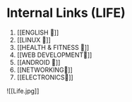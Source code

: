 # Internal Links (LIFE)

1. [[ENGLISH 🔗]]
2. [[LINUX 🔗]]
3. [[HEALTH & FITNESS 🔗]]
4. [[WEB DEVELOPMENT🔗]]
5. [[ANDROID 🔗]]
6. [[NETWORKING🔗]]
7. [[ELECTRONICS🔗]]









![[Life.jpg]]

